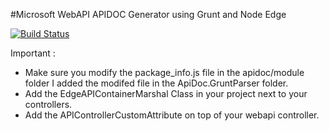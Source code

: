 #Microsoft WebAPI APIDOC Generator using Grunt and Node Edge

[![Build Status](https://travis-ci.org/chehabz/grunt-edge-apidoc-webapi-generator.svg?branch=master)](https://travis-ci.org/chehabz/grunt-edge-apidoc-webapi-generator)

Important :
 - Make sure you modify the package_info.js file in the apidoc/module folder I added the modifed file in the ApiDoc.GruntParser folder.
 - Add the EdgeAPIContainerMarshal Class in your project next to your controllers.
 - Add the APIControllerCustomAttribute on top of your webapi controller.
 